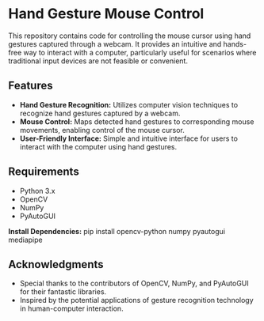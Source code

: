 # Hand Gesture Mouse Control

This repository contains code for controlling the mouse cursor using hand gestures captured through a webcam. It provides an intuitive and hands-free way to interact with a computer, particularly useful for scenarios where traditional input devices are not feasible or convenient.

## Features

- **Hand Gesture Recognition:** Utilizes computer vision techniques to recognize hand gestures captured by a webcam.
- **Mouse Control:** Maps detected hand gestures to corresponding mouse movements, enabling control of the mouse cursor.
- **User-Friendly Interface:** Simple and intuitive interface for users to interact with the computer using hand gestures.

## Requirements

- Python 3.x
- OpenCV
- NumPy
- PyAutoGUI

 **Install Dependencies:**
pip install opencv-python numpy pyautogui mediapipe

## Acknowledgments

- Special thanks to the contributors of OpenCV, NumPy, and PyAutoGUI for their fantastic libraries.
- Inspired by the potential applications of gesture recognition technology in human-computer interaction.
